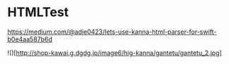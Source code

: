 # HTMLTest

https://medium.com/@adie0423/lets-use-kanna-html-parser-for-swift-b0e4aa587b6d

!()[http://shop-kawai.g.dgdg.jp/image6/hig-kanna/gantetu/gantetu_2.jpg]
